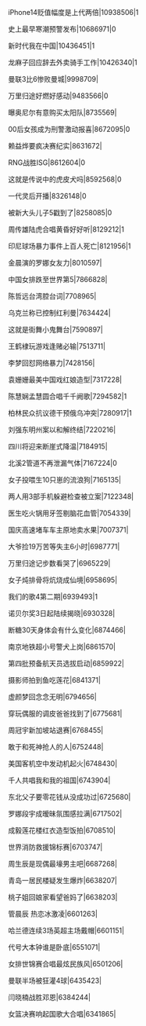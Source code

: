iPhone14贬值幅度是上代两倍|10938506|1

史上最早寒潮预警发布|10686971|0

新时代我在中国|10436451|1

龙麻子回应辞去外卖骑手工作|10426340|1

曼联3比6惨败曼城|9998709|

万里归途好燃好感动|9483566|0

曝奥尼尔有意购买太阳队|8735569|

00后女孩成为刑警激动报喜|8672095|0

赖益烨要疯决赛纪实|8631672|

RNG战胜ISG|8612604|0

这就是传说中的虎皮犬吗|8592568|0

一代灵后开播|8326148|0

被新大头儿子5戳到了|8258085|0

周传雄陆虎合唱黄昏好好听|8129212|1

印尼球场暴力事件上百人死亡|8121956|1

金晨演的罗娜女友力|8010597|

中国女排跌至世界第5|7866828|

陈哲远台湾腔台词|7708965|

乌克兰称已控制红利曼|7634424|

这就是街舞小鬼舞台|7590897|

王鹤棣玩游戏逢赌必输|7513711|

李梦回怼网络暴力|7428156|

袁姗姗最美中国戏红娘造型|7317228|

陈慧娴孟慧圆合唱千千阙歌|7294582|1

柏林民众抗议德干预俄乌冲突|7280917|1

刘强东明州案以和解终结|7220216|

四川将迎来断崖式降温|7184915|

北溪2管道不再泄漏气体|7167224|0

女子投喂生10只崽的流浪狗|7165135|

两人用3部手机躲避检查被立案|7122348|

医生吃火锅用牙签剔脑花血管|7054339|

国庆高速堵车车主原地卖水果|7007371|

大爷捡19万苦等失主6小时|6987771|

万里归途记步数看哭了|6965229|

女子炖排骨将炕烧成仙境|6958695|

我们的歌4第二期|6939493|1

诺贝尔奖3日起陆续揭晓|6930328|

断糖30天身体会有什么变化|6874466|

南京地铁超小号警犬上岗|6861570|

第四批预备航天员选拔启动|6859922|

摄影师拍到鱼吃莲花|6841371|

虚颜梦回念念无明|6794656|

穿玩偶服的调皮爸爸找到了|6775681|

周冠宇新加坡站退赛|6768455|

敢于和死神抢人的人|6752448|

美国客机空中发动机起火|6748430|

千人共唱我和我的祖国|6743904|

东北父子要零花钱从没成功过|6725680|

罗娜段宇成暧昧氛围感拉满|6717502|

成毅莲花楼红衣造型饭拍|6708510|

世界消防救援锦标赛|6703747|

周生辰是现偶最壕男主吧|6687268|

青岛一居民楼疑发生爆炸|6638207|

桃子姐回娘家看望爸妈了|6638203|

管晨辰 热恋冰激凌|6601263|

哈兰德连续3场英超主场戴帽|6601151|

代号大本钟谁是卧底|6551071|

女排世锦赛合唱最炫民族风|6501206|

曼联半场被狂灌4球|6435423|

闫晓楠战胜邓恩|6384244|

女篮决赛响起国歌大合唱|6341865|

